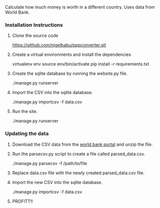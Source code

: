 Calculate how much money is worth in a different country. Uses data from World
Bank.

### Installation Instructions
1. Clone the source code

    https://github.com/nigelbabu/pppconverter.git

2. Create a virtual environments and install the dependencies

    virtualenv env
    source env/bin/activate
    pip install -r requirements.txt

3. Create the sqlite database by running the website.py file.

    ./manage.py runserver

4. Import the CSV into the sqlite database.

    ./manage.py importcsv -f data.csv

5. Run the site.

    ./manage.py runserver


### Updating the data
1. Download the CSV data from the [world bank portal][wb] and unzip the file.

3. Run the parsecsv.py script to create a file called parsed\_data.csv.

    ./manage.py parsecsv -f /path/to/file

4. Replace data.csv file with the newly created parsed\_data.csv file.

5. Import the new CSV into the sqlite database.

    ./manage.py importcsv -f data.csv

6. PROFITT!!



[wb]: http://data.worldbank.org/indicator/PA.NUS.PPP
